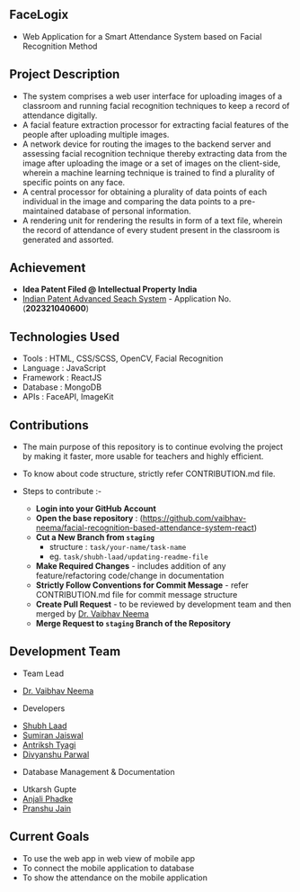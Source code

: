## FaceLogix

- Web Application for a Smart Attendance System based on Facial Recognition Method

## Project Description

- The system comprises a web user interface for uploading images of a classroom and running facial recognition techniques to keep a record of attendance digitally.
- A facial feature extraction processor for extracting facial features of the people after uploading multiple images.
- A network device for routing the images to the backend server and assessing facial recognition technique thereby extracting data from the image after uploading the image or a set of images on the client-side, wherein a machine learning technique is trained to find a plurality of specific points on any face.
- A central processor for obtaining a plurality of data points of each individual in the image and comparing the data points to a pre-maintained database of personal information.
- A rendering unit for rendering the results in form of a text file, wherein the record of attendance of every student present in the classroom is generated and assorted.

## Achievement

- **Idea Patent Filed @ Intellectual Property India**
- [Indian Patent Advanced Seach System](https://iprsearch.ipindia.gov.in/PublicSearch/PublicationSearch/ApplicationStatus) - Application No. (**202321040600**)

## Technologies Used

- Tools : HTML, CSS/SCSS, OpenCV, Facial Recognition
- Language : JavaScript
- Framework : ReactJS
- Database : MongoDB
- APIs : FaceAPI, ImageKit

## Contributions

- The main purpose of this repository is to continue evolving the project by making it faster, more usable for teachers and highly efficient.
- To know about code structure, strictly refer CONTRIBUTION.md file.

- Steps to contribute :-
  - **Login into your GitHub Account**
  - **Open the base repository** : (https://github.com/vaibhav-neema/facial-recognition-based-attendance-system-react)
  - **Cut a New Branch from `staging`**
    - structure : `task/your-name/task-name`
    - eg. `task/shubh-laad/updating-readme-file`
  - **Make Required Changes** - includes addition of any feature/refactoring code/change in documentation
  - **Strictly Follow Conventions for Commit Message** - refer CONTRIBUTION.md file for commit message structure
  - **Create Pull Request** - to be reviewed by development team and then merged by [Dr. Vaibhav Neema](https://www.linkedin.com/in/dr-vaibhav-neema-5981677a/)
  - **Merge Request to `staging` Branch of the Repository**

## Development Team

- Team Lead

* [Dr. Vaibhav Neema](https://www.linkedin.com/in/dr-vaibhav-neema-5981677a/)

- Developers

* [Shubh Laad](https://www.linkedin.com/in/shubh-laad-890a171aa/)
* [Sumiran Jaiswal](https://www.linkedin.com/in/sumiran-jaiswal-b8199a21b/)
* [Antriksh Tyagi](https://www.linkedin.com/in/antrikshtyagi/)
* [Divyanshu Parwal](https://www.linkedin.com/in/divyanshu-parwal/)

- Database Management & Documentation

* Utkarsh Gupte
* [Anjali Phadke](https://www.linkedin.com/in/anjali-phadke-604986251/)
* [Pranshu Jain](https://www.linkedin.com/in/pranshu-jain-7689041a5/)

## Current Goals

- To use the web app in web view of mobile app
- To connect the mobile application to database
- To show the attendance on the mobile application
